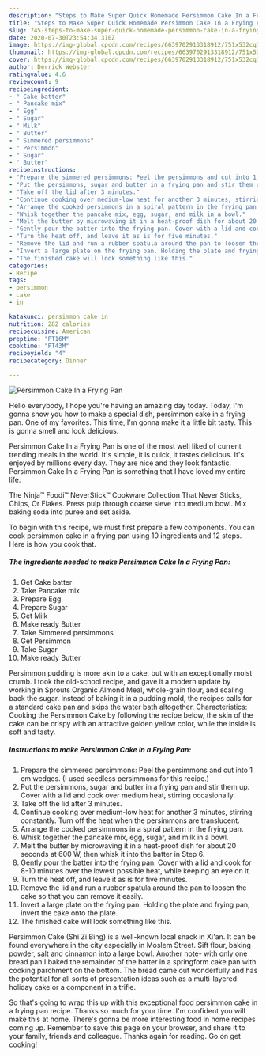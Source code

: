 ```yaml
---
description: "Steps to Make Super Quick Homemade Persimmon Cake In a Frying Pan"
title: "Steps to Make Super Quick Homemade Persimmon Cake In a Frying Pan"
slug: 745-steps-to-make-super-quick-homemade-persimmon-cake-in-a-frying-pan
date: 2020-07-30T23:54:34.310Z
image: https://img-global.cpcdn.com/recipes/6639702913318912/751x532cq70/persimmon-cake-in-a-frying-pan-recipe-main-photo.jpg
thumbnail: https://img-global.cpcdn.com/recipes/6639702913318912/751x532cq70/persimmon-cake-in-a-frying-pan-recipe-main-photo.jpg
cover: https://img-global.cpcdn.com/recipes/6639702913318912/751x532cq70/persimmon-cake-in-a-frying-pan-recipe-main-photo.jpg
author: Derrick Webster
ratingvalue: 4.6
reviewcount: 9
recipeingredient:
- " Cake batter"
- " Pancake mix"
- " Egg"
- " Sugar"
- " Milk"
- " Butter"
- " Simmered persimmons"
- " Persimmon"
- " Sugar"
- " Butter"
recipeinstructions:
- "Prepare the simmered persimmons: Peel the persimmons and cut into 1 cm wedges. (I used seedless persimmons for this recipe.)"
- "Put the persimmons, sugar and butter in a frying pan and stir them up. Cover with a lid and cook over medium heat, stirring occasionally."
- "Take off the lid after 3 minutes."
- "Continue cooking over medium-low heat for another 3 minutes, stirring constantly. Turn off the heat when the persimmons are translucent."
- "Arrange the cooked persimmons in a spiral pattern in the frying pan."
- "Whisk together the pancake mix, egg, sugar, and milk in a bowl."
- "Melt the butter by microwaving it in a heat-proof dish for about 20 seconds at 600 W, then whisk it into the batter in Step 6."
- "Gently pour the batter into the frying pan. Cover with a lid and cook for 8-10 minutes over the lowest possible heat, while keeping an eye on it."
- "Turn the heat off, and leave it as is for five minutes."
- "Remove the lid and run a rubber spatula around the pan to loosen the cake so that you can remove it easily."
- "Invert a large plate on the frying pan. Holding the plate and frying pan, invert the cake onto the plate."
- "The finished cake will look something like this."
categories:
- Recipe
tags:
- persimmon
- cake
- in

katakunci: persimmon cake in 
nutrition: 282 calories
recipecuisine: American
preptime: "PT16M"
cooktime: "PT43M"
recipeyield: "4"
recipecategory: Dinner

---
```



![Persimmon Cake In a Frying Pan](https://img-global.cpcdn.com/recipes/6639702913318912/751x532cq70/persimmon-cake-in-a-frying-pan-recipe-main-photo.jpg)

Hello everybody, I hope you're having an amazing day today. Today, I'm gonna show you how to make a special dish, persimmon cake in a frying pan. One of my favorites. This time, I'm gonna make it a little bit tasty. This is gonna smell and look delicious.

Persimmon Cake In a Frying Pan is one of the most well liked of current trending meals in the world. It's simple, it is quick, it tastes delicious. It's enjoyed by millions every day. They are nice and they look fantastic. Persimmon Cake In a Frying Pan is something that I have loved my entire life.

The Ninja™ Foodi™ NeverStick™ Cookware Collection That Never Sticks, Chips, Or Flakes. Press pulp through coarse sieve into medium bowl. Mix baking soda into puree and set aside.


To begin with this recipe, we must first prepare a few components. You can cook persimmon cake in a frying pan using 10 ingredients and 12 steps. Here is how you cook that.

<!--inarticleads1-->

##### The ingredients needed to make Persimmon Cake In a Frying Pan:

1. Get  Cake batter
1. Take  Pancake mix
1. Prepare  Egg
1. Prepare  Sugar
1. Get  Milk
1. Make ready  Butter
1. Take  Simmered persimmons
1. Get  Persimmon
1. Take  Sugar
1. Make ready  Butter


Persimmon pudding is more akin to a cake, but with an exceptionally moist crumb. I took the old-school recipe, and gave it a modern update by working in Sprouts Organic Almond Meal, whole-grain flour, and scaling back the sugar. Instead of baking it in a pudding mold, the recipes calls for a standard cake pan and skips the water bath altogether. Characteristics: Cooking the Persimmon Cake by following the recipe below, the skin of the cake can be crispy with an attractive golden yellow color, while the inside is soft and tasty. 

<!--inarticleads2-->

##### Instructions to make Persimmon Cake In a Frying Pan:

1. Prepare the simmered persimmons: Peel the persimmons and cut into 1 cm wedges. (I used seedless persimmons for this recipe.)
1. Put the persimmons, sugar and butter in a frying pan and stir them up. Cover with a lid and cook over medium heat, stirring occasionally.
1. Take off the lid after 3 minutes.
1. Continue cooking over medium-low heat for another 3 minutes, stirring constantly. Turn off the heat when the persimmons are translucent.
1. Arrange the cooked persimmons in a spiral pattern in the frying pan.
1. Whisk together the pancake mix, egg, sugar, and milk in a bowl.
1. Melt the butter by microwaving it in a heat-proof dish for about 20 seconds at 600 W, then whisk it into the batter in Step 6.
1. Gently pour the batter into the frying pan. Cover with a lid and cook for 8-10 minutes over the lowest possible heat, while keeping an eye on it.
1. Turn the heat off, and leave it as is for five minutes.
1. Remove the lid and run a rubber spatula around the pan to loosen the cake so that you can remove it easily.
1. Invert a large plate on the frying pan. Holding the plate and frying pan, invert the cake onto the plate.
1. The finished cake will look something like this.


Persimmon Cake (Shi Zi Bing) is a well-known local snack in Xi&#39;an. It can be found everywhere in the city especially in Moslem Street. Sift flour, baking powder, salt and cinnamon into a large bowl. Another note- with only one bread pan I baked the remainder of the batter in a springform cake pan with cooking parchment on the bottom. The bread came out wonderfully and has the potential for all sorts of presentation ideas such as a multi-layered holiday cake or a component in a trifle. 

So that's going to wrap this up with this exceptional food persimmon cake in a frying pan recipe. Thanks so much for your time. I'm confident you will make this at home. There's gonna be more interesting food in home recipes coming up. Remember to save this page on your browser, and share it to your family, friends and colleague. Thanks again for reading. Go on get cooking!
